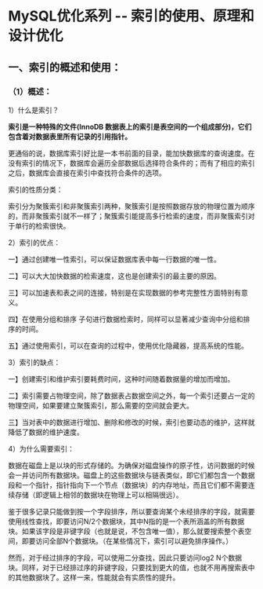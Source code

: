 # MySQL优化系列 -- 索引的使用、原理和设计优化

## 一、索引的概述和使用：

### （1）概述：

1）什么是索引？

**索引是一种特殊的文件(InnoDB 数据表上的索引是表空间的一个组成部分)，它们包含着对数据表里所有记录的引用指针。**

更通俗的说，数据库索引好比是一本书前面的目录，能加快数据库的查询速度。在没有索引的情况下，数据库会遍历全部数据后选择符合条件的；而有了相应的索引之后，数据库会直接在索引中查找符合条件的选项。

索引的性质分类：

索引分为聚簇索引和非聚簇索引两种，聚簇索引是按照数据存放的物理位置为顺序的，而非聚簇索引就不一样了；聚簇索引能提高多行检索的速度，而非聚簇索引对于单行的检索很快。

2）索引的优点：

一】通过创建唯一性索引，可以保证数据库表中每一行数据的唯一性。

二】可以大大加快数据的检索速度，这也是创建索引的最主要的原因。

三】可以加速表和表之间的连接，特别是在实现数据的参考完整性方面特别有意义。

四】在使用分组和排序 子句进行数据检索时，同样可以显著减少查询中分组和排序的时间。

五】通过使用索引，可以在查询的过程中，使用优化隐藏器，提高系统的性能。

3）索引的缺点：

一】创建索引和维护索引要耗费时间，这种时间随着数据量的增加而增加。

二】索引需要占物理空间，除了数据表占数据空间之外，每一个索引还要占一定的物理空间，如果要建立聚簇索引，那么需要的空间就会更大。

三】当对表中的数据进行增加、删除和修改的时候，索引也要动态的维护，这样就降低了数据的维护速度。

4）为什么需要索引：

数据在磁盘上是以块的形式存储的。为确保对磁盘操作的原子性，访问数据的时候会一并访问所有数据块。磁盘上的这些数据块与链表类似，即它们都包含一个数据段和一个指针，指针指向下一个节点（数据块）的内存地址，而且它们都不需要连续存储（即逻辑上相邻的数据块在物理上可以相隔很远）。

鉴于很多记录只能做到按一个字段排序，所以要查询某个未经排序的字段，就需要使用线性查找，即要访问N/2个数据块，其中N指的是一个表所涵盖的所有数据块。如果该字段是非键字段（也就是说，不包含唯一值），那么就要搜索整个表空间，即要访问全部N个数据块。（在某些情况下，索引可以避免排序操作。）

然而，对于经过排序的字段，可以使用二分查找，因此只要访问log2 N个数据块。同样，对于已经排过序的非键字段，只要找到更大的值，也就不用再搜索表中的其他数据块了。这样一来，性能就会有实质性的提升。





